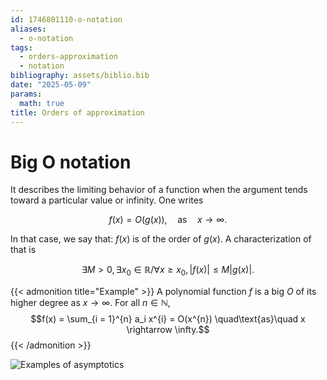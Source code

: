 ```yaml
---
id: 1746801110-o-notation
aliases:
  - o-notation
tags:
  - orders-approximation
  - notation
bibliography: assets/biblio.bib
date: "2025-05-09"
params:
  math: true
title: Orders of approximation
---
```


# Big O notation 


It describes the limiting behavior of a function when the argument tends toward a particular value or infinity. One writes

$$f(x) = O(g(x)), \quad\text{as}\quad x \rightarrow \infty.$$

In that case, we say that: $f(x)$ is of the order of $g(x)$. A characterization of that is 

$$\exists M > 0, \exists x_0 \in \mathbb{R} / \forall x \geq x_0, \left| f(x) \right| \leq M \left| g(x) \right|.$$

{{< admonition title="Example" >}}
A polynomial function $f$ is a big $O$ of its higher degree as $x \rightarrow \infty$. For all $n \in \mathbb{N}$, 
$$f(x) = \sum_{i = 1}^{n} a_i x^{i} = O(x^{n}) \quad\text{as}\quad x \rightarrow \infty.$$
{{< /admonition >}}


![Examples of asymptotics](static/figures/o-notation.svg)


